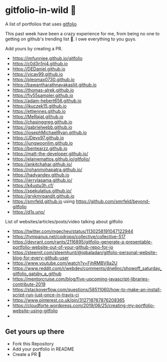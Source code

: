 # gitfolio-in-wild 🎉

A list of portfolios that uses [gitfolio](https://github.com/imfunniee/gitfolio)

This past week have been a crazy experience for me, from being no one to getting on github's trending list 👀. I owe everything to you guys.

Add yours by creating a PR.

- https://imfunniee.github.io/gitfolio
- https://c0d3n1nj4.github.io
- https://DEDaniel.github.io
- https://vicav99.github.io
- https://pleomax0730.github.io
- https://bawantharathnayakasliit.github.io
- https://thomas-alrek.github.io
- https://fiv55sampler.github.io
- https://adam-hebert656.github.io
- https://jkuczek15.github.io
- https://ettiennes.github.io
- https://MeRajat.github.io
- https://chasinggreg.github.io
- https://gabrielwebb.github.io
- https://josephMichaelRyan.github.io
- https://JDevx97.github.io
- https://jungwoonlim.github.io
- https://bentearzz.github.io
- https://matt-the-developer.github.io/
- https://elainemattos.github.io/gitfolio/
- https://ankitchahar.github.io/
- https://rohanmohapatra.github.io/
- https://hadyandev.github.io
- https://jerrylasama.github.io/
- https://k4ustu3h.cf/
- https://spekulatius.github.io/
- https://grvkmrpandit.github.io
- https://smrfeld.github.io using https://github.com/smrfeld/beyond-gitfolio
- https://d1s.uno/

List of websites/articles/posts/video talking about gitfolio

- https://twitter.com/mgechev/status/1130258191047122944
- https://tympanus.net/codrops/collective/collective-517
- https://devrant.com/rants/2116895/gitfolio-generate-a-presentable-portfolio-website-out-of-your-github-repo-for-jo
- https://steemit.com/steemhunt/@iqbaladan/gitfolio-personal-website-blog-for-every-github-user
- https://www.youtube.com/watch?v=FjhRMBV8a2U
- https://www.reddit.com/r/webdev/comments/dne6nc/showoff_saturday_gitfolio_gatsby_a_github
- https://mentorcruise.com/blog/five-upcoming-javascript-libraries-contribute-2019
- https://stackoverflow.com/questions/58511060/how-to-make-an-install-script-run-just-once-in-travis-ci
- https://www.pinterest.co.uk/pin/312718767876208365
- https://cloudforte.wordpress.com/2019/06/25/creating-my-portfolio-website-using-gitfolio
-


## Get yours up there

- Fork this Repository
- Add your portfolio in README
- Create a PR 🙌

